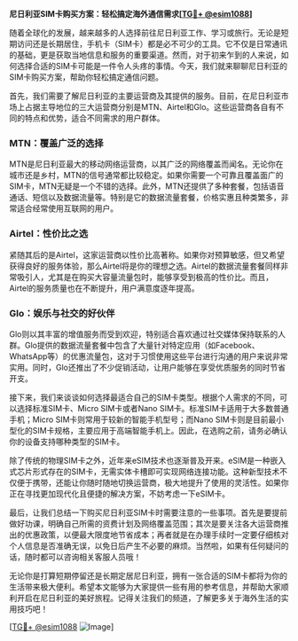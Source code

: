 **尼日利亚SIM卡购买方案：轻松搞定海外通信需求[[TG💪+ @esim1088](https://t.me/s/esim1088)]**

随着全球化的发展，越来越多的人选择前往尼日利亚工作、学习或旅行。无论是短期访问还是长期居住，手机卡（SIM卡）都是必不可少的工具。它不仅是日常通讯的基础，更是获取当地信息和服务的重要渠道。然而，对于初来乍到的人来说，如何选择合适的SIM卡可能是一件令人头疼的事情。今天，我们就来聊聊尼日利亚的SIM卡购买方案，帮助你轻松搞定通信问题。

首先，我们需要了解尼日利亚的主要运营商及其提供的服务。目前，在尼日利亚市场上占据主导地位的三大运营商分别是MTN、Airtel和Glo。这些运营商各自有不同的特点和优势，适合不同需求的用户群体。

### MTN：覆盖广泛的选择

MTN是尼日利亚最大的移动网络运营商，以其广泛的网络覆盖而闻名。无论你在城市还是乡村，MTN的信号通常都比较稳定。如果你需要一个可靠且覆盖面广的SIM卡，MTN无疑是一个不错的选择。此外，MTN还提供了多种套餐，包括语音通话、短信以及数据流量等。特别是它的数据流量套餐，价格实惠且种类繁多，非常适合经常使用互联网的用户。

### Airtel：性价比之选

紧随其后的是Airtel，这家运营商以性价比高著称。如果你对预算敏感，但又希望获得良好的服务体验，那么Airtel将是你的理想之选。Airtel的数据流量套餐同样非常吸引人，尤其是在购买大容量流量包时，能够享受到极高的性价比。而且，Airtel的服务质量也在不断提升，用户满意度逐年提高。

### Glo：娱乐与社交的好伙伴

Glo则以其丰富的增值服务而受到欢迎，特别适合喜欢通过社交媒体保持联系的人群。Glo提供的数据流量套餐中包含了大量针对特定应用（如Facebook、WhatsApp等）的优惠流量包，这对于习惯使用这些平台进行沟通的用户来说非常实用。同时，Glo还推出了不少促销活动，让用户能够在享受优质服务的同时节省开支。

接下来，我们来谈谈如何选择最适合自己的SIM卡类型。根据个人需求的不同，可以选择标准SIM卡、Micro SIM卡或者Nano SIM卡。标准SIM卡适用于大多数普通手机；Micro SIM卡则常用于较新的智能手机型号；而Nano SIM卡则是目前最小型化的SIM卡规格，主要应用于高端智能手机上。因此，在选购之前，请务必确认你的设备支持哪种类型的SIM卡。

除了传统的物理SIM卡之外，近年来eSIM技术也逐渐普及开来。eSIM是一种嵌入式芯片形式存在的SIM卡，无需实体卡槽即可实现网络连接功能。这种新型技术不仅便于携带，还能让你随时随地切换运营商，极大地提升了使用的灵活性。如果你正在寻找更加现代化且便捷的解决方案，不妨考虑一下eSIM卡。

最后，让我们总结一下购买尼日利亚SIM卡时需要注意的一些事项。首先是要提前做好功课，明确自己所需的资费计划及网络覆盖范围；其次是要关注各大运营商推出的优惠政策，以便最大限度地节省成本；再者就是在办理手续时一定要仔细核对个人信息是否准确无误，以免日后产生不必要的麻烦。当然啦，如果有任何疑问的话，随时都可以咨询相关客服人员哦！

无论你是打算短期停留还是长期定居尼日利亚，拥有一张合适的SIM卡都将为你的生活带来极大便利。希望本文能够为大家提供一些有用的参考信息，并帮助大家顺利开启在尼日利亚的美好旅程。记得关注我们的频道，了解更多关于海外生活的实用技巧吧！

[[TG💪+ @esim1088](https://t.me/s/esim1088) ![Image](https://i.postimg.cc/4NQfJmqS/Snipaste-2025-05-13-00-14-12.png)]